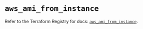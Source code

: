 # `aws_ami_from_instance`

Refer to the Terraform Registry for docs: [`aws_ami_from_instance`](https://registry.terraform.io/providers/hashicorp/aws/5.57.0/docs/resources/ami_from_instance).
